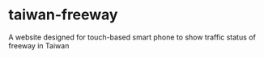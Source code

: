 taiwan-freeway
==============

A website designed for touch-based smart phone to show traffic status of freeway in Taiwan